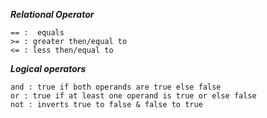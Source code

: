 ***Relational Operator***
```
== :  equals
>= : greater then/equal to
<= : less then/equal to
```

***Logical operators***
```
and : true if both operands are true else false
or : true if at least one operand is true or else false
not : inverts true to false & false to true
```